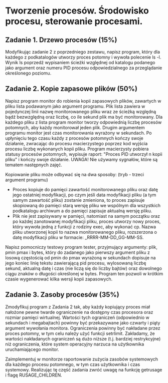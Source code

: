 # Tworzenie procesów. Środowisko procesu, sterowanie procesami.
## Zadanie 1. Drzewo procesów (15%)
Modyfikując zadanie 2 z poprzedniego zestawu, napisz program, który dla każdego z podkatalogów utworzy proces potomny i wywoła polecenie ls -l. Wynik ls poprzedź wypisaniem ścieżki względnej od katalogu podanego jako argument oraz numeru PID procesu odpowiedzialnego za przeglądanie określonego poziomu.

## Zadanie 2. Kopie zapasowe plików (50%)
Napisz program monitor do robienia kopii zapasowych plików, zawartych w pliku lista podawanym jako argument programu.  Plik lista zawiera w pojedynczej linii nazwę monitorowanego pliku wraz ze ścieżką względną bądź bezwzględną oraz liczbę, co ile sekund plik ma być monitorowany. Dla każdego pliku z lista program monitor tworzy odpowiednią liczbę procesów potomnych, aby każdy monitorował jeden plik. Drugim argumentem programu monitor jest czas monitorowania wyrażony w sekundach. Po upłynięciu tego czasu każdy z procesów potomnych kończy swoje działanie, zwracając do procesu macierzystego poprzez kod wyjścia procesu liczbę wykonanych kopii pliku. Program macierzysty pobiera statusy procesów potomnych, wypisuje raport: "Proces PID utworzył n kopii pliku" i  kończy swoje działanie. UWAGA! Nie używamy sygnałów, które są tematem następnych zajęć.

Kopiowanie pliku może odbywać się na dwa sposoby: (tryb - trzeci argument programu)

* Proces kopiuje do pamięci zawartość monitorowanego pliku oraz datę jego ostatniej modyfikacji, po czym jeśli data modyfikacji pliku (a tym samym zawartość pliku) zostanie zmieniona, to proces zapisuje skopiowaną do pamięci starą wersję pliku we wspólnym dla wszystkich podkatalogu archiwum a do pamięci zapisuje aktualną wersję pliku.
* Plik nie jest zapisywany w pamięci, natomiast na samym początku oraz po każdej zanotowanej modyfikacji pliku, proces utworzy nowy proces, który wywoła jedną z funkcji z rodziny exec, aby wykonać cp.
Nazwa pliku utworzonej kopii to nazwa monitorowanego pliku, rozszerzona o datę modyfikacji pliku w formacie: _RRRR-MM-DD_GG-MM-SS.

Napisz pomocniczy testowy program tester, przyjmujący argumenty: plik, pmin pmax i bytes, który do zadanego jako pierwszy argument pliku z losową częstością od pmin do pmax wyrażoną w sekundach dopisuje na jego koniec linię tekstu zawierającą pid procesu, wylosowaną liczbę sekund, aktualną datę i czas  (nie liczą się do liczby bajtów) oraz dowolnego ciągu znaków o długości określonej w bytes. Program ten pozwoli w krótkim czasie wygenerować kilka wersji kopii zapasowych. 

## Zadanie 3. Zasoby procesów (35%)
Zmodyfikuj program z Zadania 2 tak, aby każdy kopiujący proces miał nałożone pewne twarde ograniczenie na dostępny czas procesora oraz rozmiar pamięci wirtualnej. Wartości tych ograniczeń (odpowiednio w sekundach i megabajtach) powinny być przekazywane jako czwarty i piąty argument wywołania monitora. Ograniczenia powinny być nakładane przez proces potomny, w tym celu należy użyć funkcji setrlimit. Zakładamy, że wartości nakładanych ograniczeń są dużo niższe (t.j. bardziej restrykcyjne) niż ograniczenia, które system operacyjny narzuca na użytkownika uruchamiającego monitor.

Zaimplementuj w monitorze raportowanie zużycia zasobów systemowych dla każdego procesu potomnego, w tym czas użytkownika i czas systemowy. Realizując tę część zadania zwróć uwagę na funkcję getrusage i flagę RUSAGE_CHILDREN.